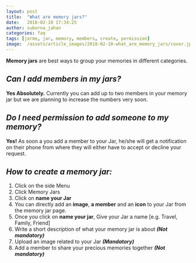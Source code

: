 ```yaml
---
layout: post
title:  "What are memory jars?"
date:   2018-02-10 17:34:25
author: suborna_jahan
categories: faq
tags: [jarme, jar, memory, members, create, permission]
image:  /assets/article_images/2018-02-10-what_are_memory_jars/cover.jpg
---
```


**Memory jars** are best ways to group your memories in different categories.

## *Can I add members in my jars?*
**Yes Absolutely.** Currently you can add up to two members in your memory jar but we are planning to increase the numbers very soon.

## *Do I need permission to add someone to my memory?*
**Yes!** As soon a you add a member to your Jar, he/she will get a notification on their phone from where they will either have to accept or decline your request.

## *How to create a memory jar:*

1. Click on the side Menu
2. Click Memory Jars 
3. Click on **name your Jar**
4. You can directly add an **image**, **a member** and an **icon** to your Jar from the memory jar page. 
5. Once you click on **name your jar**, Give your Jar a name [e.g. Travel, Family, Friend]
6. Write a short description of what your memory jar is about ***(Not mandatory)***
7. Upload an image related to your Jar ***(Mandatory)***
8. Add a member to share your precious memories together ***(Not mandatory)***